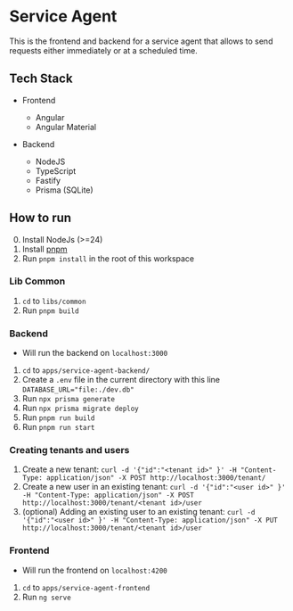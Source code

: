 # Service Agent

This is the frontend and backend for a service agent that allows to send requests either immediately or at a scheduled time.

## Tech Stack

- Frontend

  - Angular
  - Angular Material

- Backend
  - NodeJS
  - TypeScript
  - Fastify
  - Prisma (SQLite)

## How to run

0. Install NodeJs (>=24)
1. Install [pnpm](https://pnpm.io/installationm)
2. Run `pnpm install` in the root of this workspace

### Lib Common

1. `cd` to `libs/common`
2. Run `pnpm build`

### Backend

- Will run the backend on `localhost:3000`

1. `cd` to `apps/service-agent-backend/`
2. Create a `.env` file in the current directory with this line `DATABASE_URL="file:./dev.db"`
3. Run `npx prisma generate`
4. Run `npx prisma migrate deploy`
5. Run `pnpm run build`
6. Run `pnpm run start`

### Creating tenants and users

1. Create a new tenant: `curl -d '{"id":"<tenant id>" }' -H "Content-Type: application/json" -X POST http://localhost:3000/tenant/`
2. Create a new user in an existing tenant: `curl -d '{"id":"<user id>" }' -H "Content-Type: application/json" -X POST http://localhost:3000/tenant/<tenant id>/user`
3. (optional) Adding an existing user to an existing tenant: `curl -d '{"id":"<user id>" }' -H "Content-Type: application/json" -X PUT http://localhost:3000/tenant/<tenant id>/user`

### Frontend

- Will run the frontend on `localhost:4200`

1. `cd` to `apps/service-agent-frontend`
2. Run `ng serve`
